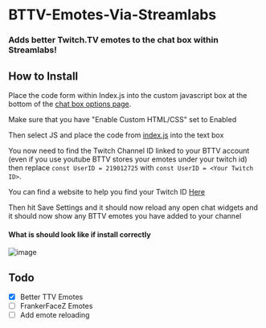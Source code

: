 # BTTV-Emotes-Via-Streamlabs
### Adds better Twitch.TV emotes to the chat box within Streamlabs!


## How to Install
Place the code form within Index.js into the custom javascript box at the bottom of the [chat box options page](https://streamlabs.com/dashboard#/chatbox).

Make sure that you have "Enable Custom HTML/CSS" set to Enabled

Then select JS and place the code from [index.js](https://github.com/DrMeepso/BTTV-Emotes-Via-Streamlabs/blob/main/index.js) into the text box

You now need to find the Twitch Channel ID linked to your BTTV account (even if you use youtube BTTV stores your emotes under your twitch id) then replace ```const UserID = 219012725``` with ```const UserID = <Your Twitch ID>```. 

You can find a website to help you find your Twitch ID [Here](https://www.streamweasels.com/tools/convert-twitch-username-to-user-id/)

Then hit Save Settings and it should now reload any open chat widgets and it should now show any BTTV emotes you have added to your channel
#### What is should look like if install correctly 
![image](https://user-images.githubusercontent.com/50252724/195422333-34267aee-c602-4b6b-857c-5936d082a7fe.png)


## Todo
- [X] Better TTV Emotes
- [ ] FrankerFaceZ Emotes
- [ ] Add emote reloading

